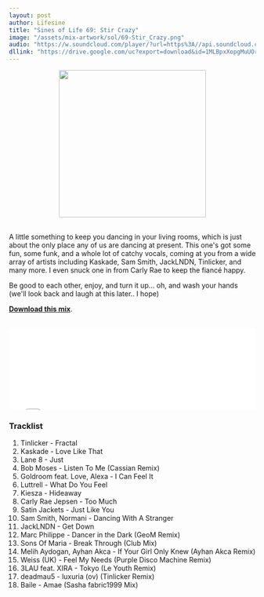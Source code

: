 ```yaml
---
layout: post
author: Lifesine
title: "Sines of Life 69: Stir Crazy"
image: "/assets/mix-artwork/sol/69-Stir_Crazy.png"
audio: "https://w.soundcloud.com/player/?url=https%3A//api.soundcloud.com/tracks/784263838&amp;color=%23d63996&amp;auto_play=false&amp;hide_related=false&amp;show_comments=true&amp;show_user=true&amp;show_reposts=false&amp;show_teaser=true"
dllink: "https://drive.google.com/uc?export=download&id=1MLBpxXopgMuUOrhInYgqFhY2DD-Dgprx"
---
```


<div style="text-align:center"><img src="{{ page.image }}" width="300px" height="auto" /></div>
<br>

A little something to keep you dancing in your living rooms, which is just about the only place any of us are dancing at present. This one's got some fun, some funk, and a whole lot of catchy vocals, coming at you from a wide array of artists including Kaskade, Sam Smith, JackLNDN, Tinlicker, and many more. I even snuck one in from Carly Rae to keep the fiancé happy.

Be good to each other, enjoy, and turn it up... oh, and wash your hands (we'll look back and laugh at this later.. I hope)

<a href=" {{ page.dllink }} " target="_blank">**Download this mix**</a>.

<br>

<iframe allow="autoplay" frameborder="no" height="166" scrolling="no" src=" {{ page.audio }}" width="100%"></iframe>

### Tracklist

01. Tinlicker - Fractal
02. Kaskade - Love Like That
03. Lane 8 - Just
04. Bob Moses - Listen To Me (Cassian Remix)
05. Goldroom feat. Love, Alexa - I Can Feel It
06. Luttrell - What Do You Feel
07. Kiesza - Hideaway
08. Carly Rae Jepsen - Too Much
09. Satin Jackets - Just Like You
10. Sam Smith, Normani - Dancing With A Stranger
11. JackLNDN - Get Down
12. Marc Philippe - Dancer in the Dark (GeoM Remix)
13. Sons Of Maria - Break Through (Club Mix)
14. Melih Aydogan, Ayhan Akca - If Your Girl Only Knew (Ayhan Akca Remix)
15. Weiss (UK) - Feel My Needs (Purple Disco Machine Remix)
16. 3LAU feat. XIRA - Tokyo (Le Youth Remix)
17. deadmau5 - luxuria (ov) (Tinlicker Remix)
18. Baile - Amae (Sasha fabric1999 Mix)

<br>